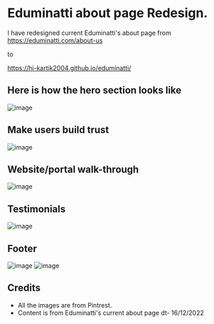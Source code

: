 
# Eduminatti about page Redesign.

I have redesigned current Eduminatti's about page from https://eduminatti.com/about-us

to 

https://hi-kartik2004.github.io/eduminatti/


## Here is how the hero section looks like

![image](https://user-images.githubusercontent.com/111000515/208076302-25914ea0-624b-4eda-bab9-adc77c86b747.png)

## Make users build trust 
![image](https://user-images.githubusercontent.com/111000515/208076346-47ad290b-275a-4cac-9f48-a7fd75e85970.png)

## Website/portal walk-through
![image](https://user-images.githubusercontent.com/111000515/208076412-2f55f1e3-bbac-4f5c-a550-3f6133d02648.png)

## Testimonials
![image](https://user-images.githubusercontent.com/111000515/208076470-a484dced-f185-4422-89e1-15214fbdf9a7.png)

## Footer
![image](https://user-images.githubusercontent.com/111000515/208076547-c7319d37-15bc-42e4-9e82-8472498056ce.png)
![image](https://user-images.githubusercontent.com/111000515/208076592-396520e2-6c7a-40a8-afc7-887bcd8cea94.png)



## Credits

- All the images are from Pintrest.
- Content is from Eduminatti's current about page dt- 16/12/2022



